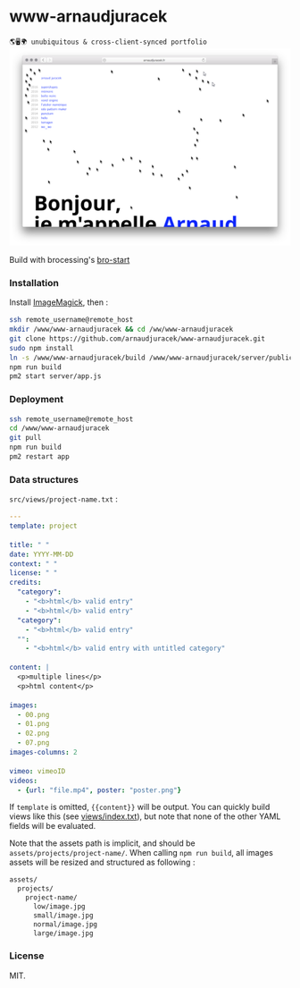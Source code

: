 www-arnaudjuracek
=====

`🌎🖥🌍 unubiquitous & cross-client-synced portfolio`
![preview](preview.png?raw=true "preview")

Build with brocessing's [bro-start](https://github.com/brocessing/bro-start/)

### Installation

Install [ImageMagick](https://github.com/ImageMagick/ImageMagick), then :

```bash
ssh remote_username@remote_host
mkdir /www/www-arnaudjuracek && cd /ww/www-arnaudjuracek
git clone https://github.com/arnaudjuracek/www-arnaudjuracek.git
sudo npm install
ln -s /www/www-arnaudjuracek/build /www/www-arnaudjuracek/server/public
npm run build
pm2 start server/app.js
```

### Deployment
```bash
ssh remote_username@remote_host 
cd /www/www-arnaudjuracek
git pull
npm run build
pm2 restart app
```

### Data structures

`src/views/project-name.txt` :

```YAML
---
template: project

title: " "
date: YYYY-MM-DD
context: " "
license: " "
credits:
  "category":
    - "<b>html</b> valid entry"
    - "<b>html</b> valid entry"
  "category":
    - "<b>html</b> valid entry"
  "":
    - "<b>html</b> valid entry with untitled category"

content: |
  <p>multiple lines</p>
  <p>html content</p>

images:
  - 00.png
  - 01.png
  - 02.png
  - 07.png
images-columns: 2

vimeo: vimeoID
videos:
  - {url: "file.mp4", poster: "poster.png"}
```

If `template` is omitted, `{{content}}` will be output. You can quickly build views like this (see [views/index.txt](src/views/index.txt)), but note that none of the other YAML fields will be evaluated.

Note that the assets path is implicit, and should be `assets/projects/project-name/`. 
When calling `npm run build`, all images assets will be resized and structured as following : 
```
assets/
  projects/
    project-name/
      low/image.jpg
      small/image.jpg
      normal/image.jpg
      large/image.jpg
```

### License
MIT.

